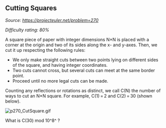 Cutting Squares
---------------

*Source: https://projecteuler.net/problem=270*


*Difficulty rating: 80%*

A square piece of paper with integer dimensions N×N is placed with a
corner at the origin and two of its sides along the x- and y-axes. Then,
we cut it up respecting the following rules:

-   We only make straight cuts between two points lying on different
    sides of the square, and having integer coordinates.
-   Two cuts cannot cross, but several cuts can meet at the same border
    point.
-   Proceed until no more legal cuts can be made.

Counting any reflections or rotations as distinct, we call C(N) the
number of ways to cut an N×N square. For example, C(1) = 2 and C(2) = 30
(shown below).

![p270\_CutSquare.gif](project/images/p270_CutSquare.gif)

What is C(30) mod 10^8^ ?
